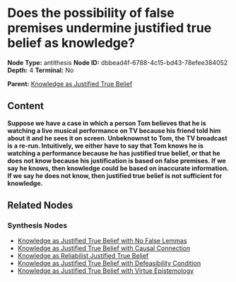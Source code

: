 # Does the possibility of false premises undermine justified true belief as knowledge?

**Node Type:** antithesis
**Node ID:** dbbead4f-6788-4c15-bd43-78efee384052
**Depth:** 4
**Terminal:** No

**Parent:** [Knowledge as Justified True Belief](knowledge-as-justified-true-belief-synthesis-a820f1a7-77ed-4fcb-bdfe-360d5c631bc0.md)

## Content

**Suppose we have a case in which a person Tom believes that he is watching a live musical performance on TV because his friend told him about it and he sees it on screen. Unbeknownst to Tom, the TV broadcast is a re-run. Intuitively, we either have to say that Tom knows he is watching a performance because he has justified true belief, or that he does not know because his justification is based on false premises. If we say he knows, then knowledge could be based on inaccurate information. If we say he does not know, then justified true belief is not sufficient for knowledge.**

## Related Nodes

### Synthesis Nodes

- [Knowledge as Justified True Belief with No False Lemmas](knowledge-as-justified-true-belief-with-no-false-lemmas-synthesis-c20bac8f-62b8-41e5-ab92-8aaaa77bd4e2.md)
- [Knowledge as Justified True Belief with Causal Connection](knowledge-as-justified-true-belief-with-causal-connection-synthesis-010a332e-ff77-49bc-a0af-fdf85ed84e27.md)
- [Knowledge as Reliabilist Justified True Belief](knowledge-as-reliabilist-justified-true-belief-synthesis-c73f489b-ea59-4efa-9cce-0ebbc7e2638e.md)
- [Knowledge as Justified True Belief with Defeasibility Condition](knowledge-as-justified-true-belief-with-defeasibility-condition-synthesis-c5a74550-9c71-4ff8-9c2f-f0714952a390.md)
- [Knowledge as Justified True Belief with Virtue Epistemology](knowledge-as-justified-true-belief-with-virtue-epistemology-synthesis-993dc8ad-8810-490c-aa87-58208d7fcdfd.md)
